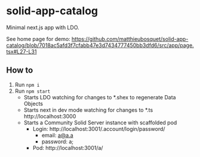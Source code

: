# solid-app-catalog

Minimal next.js app with LDO.

See home page for demo:
https://github.com/matthieubosquet/solid-app-catalog/blob/7018ac5afd3f7cfabb47e3d7434777450bb3dfd6/src/app/page.tsx#L27-L31

## How to

1. Run `npm i`
2. Run `npm start`
    - Starts LDO watching for changes to *.shex to regenerate Data Objects
    - Starts next in dev mode watching for changes to *.ts http://localhost:3000
    - Starts a Community Solid Server instance with scaffolded pod
        - Login: http://localhost:3001/.account/login/password/
            - email: a@a.a
            - password: a;
        - Pod: http://localhost:3001/a/
